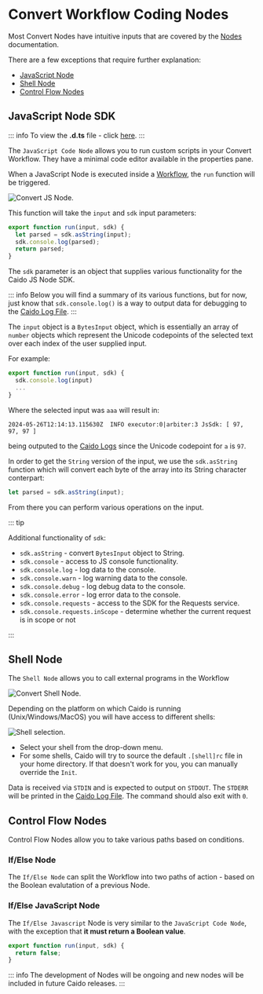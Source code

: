 # Convert Workflow Coding Nodes

Most Convert Nodes have intuitive inputs that are covered by the [Nodes](/concepts/essentials/workflows/nodes/nodes.md) documentation.

There are a few exceptions that require further explanation:

- [JavaScript Node](#javascript-node-sdk)
- [Shell Node](#shell-node)
- [Control Flow Nodes](#control-flow-nodes)

## JavaScript Node SDK

::: info
To view the **.d.ts** file - click [here](https://github.com/caido/sdk-workflow/blob/main/src/typing.d.ts).
:::

The `JavaScript Code Node` allows you to run custom scripts in your Convert Workflow. They have a minimal code editor available in the properties pane.

When a JavaScript Node is executed inside a [Workflow](/concepts/essentials/workflows.md), the `run` function will be triggered.

<img alt="Convert JS Node." src="/_images/convert_js_node.png" center/>

This function will take the `input` and `sdk` input parameters:

```js
export function run(input, sdk) {
  let parsed = sdk.asString(input);
  sdk.console.log(parsed);
  return parsed;
}
```

The `sdk` parameter is an object that supplies various functionality for the Caido JS Node SDK.

::: info
Below you will find a summary of its various functions, but for now, just know that `sdk.console.log()` is a way to output data for debugging to the [Caido Log File](/reference/configuration/data_location.md).
:::

The `input` object is a `BytesInput` object, which is essentially an array of `number` objects which represent the Unicode codepoints of the selected text over each index of the user supplied input.

For example:

```js
export function run(input, sdk) {
  sdk.console.log(input)
  ...
}
```

Where the selected input was `aaa` will result in:

```
2024-05-26T12:14:13.115630Z  INFO executor:0|arbiter:3 JsSdk: [ 97, 97, 97 ]
```

being outputed to the [Caido Logs](/reference/configuration/data_location.md) since the Unicode codepoint for `a` is `97`.

In order to get the `String` version of the input, we use the `sdk.asString` function which will convert each byte of the array into its String character conterpart:

```js
let parsed = sdk.asString(input);
```

From there you can perform various operations on the input.

::: tip

Additional functionality of `sdk`:

- `sdk.asString` - convert `BytesInput` object to String.
- `sdk.console` - access to JS console functionality.
- `sdk.console.log` - log data to the console.
- `sdk.console.warn` - log warning data to the console.
- `sdk.console.debug` - log debug data to the console.
- `sdk.console.error` - log error data to the console.
- `sdk.console.requests` - access to the SDK for the Requests service.
- `sdk.console.requests.inScope` - determine whether the current request is in scope or not

:::

## Shell Node

The `Shell Node` allows you to call external programs in the Workflow

<img alt="Convert Shell Node." src="/_images/convert_shell_node.png" center/>

Depending on the platform on which Caido is running (Unix/Windows/MacOS) you will have access to different shells:

<img alt="Shell selection." src="/_images/shell_select_convert.png" center/>

- Select your shell from the drop-down menu.
- For some shells, Caido will try to source the default `.[shell]rc` file in your home directory. If that doesn't work for you, you can manually override the `Init`.

Data is received via `STDIN` and is expected to output on `STDOUT`. The `STDERR` will be printed in the [Caido Log File](/reference/configuration/data_location.md). The command should also exit with `0`.

## Control Flow Nodes

Control Flow Nodes allow you to take various paths based on conditions.

### If/Else Node

The `If/Else Node` can split the Workflow into two paths of action - based on the Boolean evalutation of a previous Node.

### If/Else JavaScript Node

The `If/Else Javascript` Node is very similar to the `JavaScript Code Node`, with the exception that **it must return a Boolean value**.

```javascript
export function run(input, sdk) {
  return false;
}
```

::: info
The development of Nodes will be ongoing and new nodes will be included in future Caido releases.
:::
